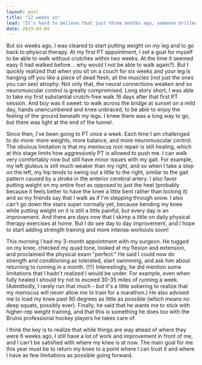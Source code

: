 ```yaml
---
layout: post
title: "12 weeks in"
lead: "It's hard to believe that just three months ago, someone drilled two holes into my knee. "
date: 2019-04-04
---
```


But six weeks ago, I was cleared to start putting weight on my leg and to go back to physical therapy. At my first PT appointment, I set a goal for myself to be able to walk without crutches within two weeks. At the time it seemed easy (I had walked before... why would I not be able to walk again?). But I quickly realized that when you sit on a couch for six weeks and your leg is hanging off you like a piece of dead flesh, all the muscles (not just the ones you can see) atrophy.  Not only that, the neural connections weaken and so neuromuscular control is greatly compromised. Long story short, I was able to take my first substantial crutch-free walk 16 days after that first PT session. And boy was it sweet: to walk across the bridge at sunset on a mild day, hands unencumbered and knee unbraced, to be able to enjoy the feeling of the ground beneath my legs. I knew there was a long way to go, but there was light at the end of the tunnel.

Since then, I've been going to PT once a week. Each time I am challenged to do more: more weights, more balance, and more neuromuscular control. The obvious limitation is that my meniscus root repair is still healing, which at this stage limits how aggressively PT is allowed to push me. I can walk very comfortably now but still have minor issues with my gait. For example, my left gluteus is still much weaker than my right, and so when I take a step on the left, my hip tends to swing out a little to the right, similar to the gait pattern caused by a stroke in the anterior cerebral artery. I also favor putting weight on my entire foot as opposed to just the heel (probably because it feels better to have the knee a little bent rather than locking it) and so my friends say that I walk as if I'm stepping through snow. I also can't go down the stairs super normally yet, because bending my knee while putting weight on it is still a little painful, but every day is an improvement. And there are days now that I skimp a little on daily physical therapy exercises at home. But I do see day to day improvement, and I hope to start adding strength training and more intense workouts soon!

This morning I had my 3-month appointment with my surgeon. He tugged on my knee, checked my quad tone, looked at my flexion and extension, and proclaimed the physical exam "perfect." He said I could now do strength and conditioning as tolerated, start swimming, and ask him about returning to running in a month. (!!!) Interestingly, he did mention some limitations that I hadn't realized I would be under. For example, even when fully healed I should try not to exceed 30-35 miles of running a week. (Admittedly, I rarely run that much - but it's a little sobering to realize that my meniscus will never allow me to train for a marathon.) He also advised me to load my knee past 90 degrees as little as possible (which means no deep squats, possibly ever). Finally, he said that he wants me to stick with higher-rep weight training, and that this is something he does too with the Bruins professional hockey players he takes care of. 

I think the key is to realize that while things are way ahead of where they were 6 weeks ago, I still have a lot of work and improvement in front of me, and I can't be satisfied with where my knee is at now. The main goal for me this year must be to return my knee to a point where I can trust it and where I have as few limitations as possible going forward. 
